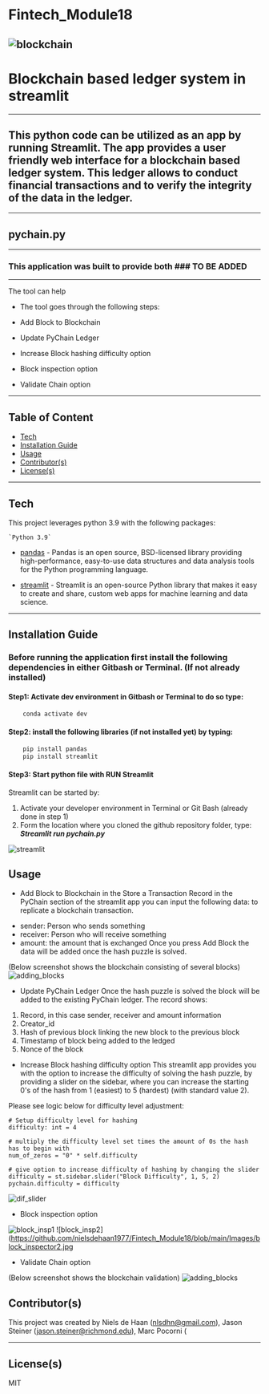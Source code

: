 # Fintech_Module18

![blockchain](https://github.com/nielsdehaan1977/Fintech_Module18/blob/main/Images/blockchain_tech.jpg)
---
# Blockchain based ledger system in streamlit
---
## This python code can be utilized as an app by running Streamlit. The app provides a user friendly web interface for a blockchain based ledger system. This ledger allows to conduct financial transactions and to verify the integrity of the data in the ledger. 

---
## pychain.py
---
### This application was built to provide both ### TO BE ADDED

---
The tool can help 

* The tool goes through the following steps:

* Add Block to Blockchain
* Update PyChain Ledger
* Increase Block hashing difficulty option
* Block inspection option
* Validate Chain option

---
## Table of Content

- [Tech](#technologies)
- [Installation Guide](#installation-guide)
- [Usage](#usage)
- [Contributor(s)](#contributor(s))
- [License(s)](#license(s))

---
## Tech

This project leverages python 3.9 with the following packages:
```
`Python 3.9`
```
* [pandas](https://pandas.pydata.org/pandas-docs/stable/index.html) - Pandas is an open source, BSD-licensed library providing high-performance, easy-to-use data structures and data analysis tools for the Python programming language.

* [streamlit](https://streamlit.io/) - Streamlit is an open-source Python library that makes it easy to create and share, custom web apps for machine learning and data science.

---

## Installation Guide

### Before running the application first install the following dependencies in either Gitbash or Terminal. (If not already installed)

#### Step1: Activate dev environment in Gitbash or Terminal to do so type:
```python
    conda activate dev
```
#### Step2: install the following libraries (if not installed yet) by typing:
```python
    pip install pandas
    pip install streamlit

 ```
#### Step3: Start python file with RUN Streamlit
Streamlit can be started by:
1. Activate your developer environment in Terminal or Git Bash (already done in step 1)
2. Form the location where you cloned the github repository folder, type: ***Streamlit run pychain.py***

![streamlit](https://github.com/nielsdehaan1977/Fintech_Module18/blob/main/Images/streamlit_start.jpg)


## Usage

* Add Block to Blockchain
in the Store a Transaction Record in the PyChain section of the streamlit app you can input the following data: to replicate a blockchain transaction. 
- sender: Person who sends something
- receiver: Person who will receive something
- amount: the amount that is exchanged
Once you press Add Block the data will be added once the hash puzzle is solved. 

(Below screenshot shows the blockchain consisting of several blocks)
![adding_blocks](https://github.com/nielsdehaan1977/Fintech_Module18/blob/main/Images/streamlit4.4.1.jpg)

* Update PyChain Ledger
Once the hash puzzle is solved the block will be added to the existing PyChain ledger. 
The record shows: 
1. Record, in this case sender, receiver and amount information
2. Creator_id
3. Hash of previous block linking the new block to the previous block
4. Timestamp of block being added to the ledged
5. Nonce of the block

* Increase Block hashing difficulty option
This streamlit app provides you with the option to increase the difficulty of solving the hash puzzle, by providing a slider on the sidebar, where you can increase the starting 0's of the hash from 1 (easiest) to 5 (hardest) (with standard value 2). 

Please see logic below for difficulty level adjustment:

```
# Setup difficulty level for hashing
difficulty: int = 4

# multiply the difficulty level set times the amount of 0s the hash has to begin with
num_of_zeros = "0" * self.difficulty

# give option to increase difficulty of hashing by changing the slider
difficulty = st.sidebar.slider("Block Difficulty", 1, 5, 2)
pychain.difficulty = difficulty

```
![dif_slider](https://github.com/nielsdehaan1977/Fintech_Module18/blob/main/Images/streamlit_difficulty_slider.jpg)


* Block inspection option

![block_insp1](https://github.com/nielsdehaan1977/Fintech_Module18/blob/main/Images/block_inspector.jpg)
![block_insp2](https://github.com/nielsdehaan1977/Fintech_Module18/blob/main/Images/block_inspector2.jpg


* Validate Chain option

(Below screenshot shows the blockchain validation)
![adding_blocks](https://github.com/nielsdehaan1977/Fintech_Module18/blob/main/Images/streamlit4.4.2.jpg)


## Contributor(s)

This project was created by Niels de Haan (nlsdhn@gmail.com), Jason Steiner (jason.steiner@richmond.edu), Marc Pocorni (

---

## License(s)

MIT